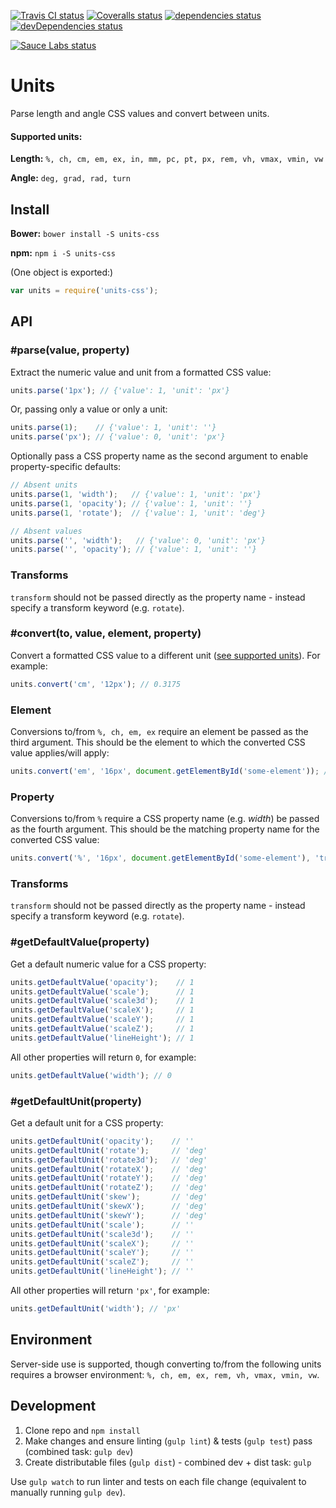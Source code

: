 [![Travis CI status](https://img.shields.io/travis/alexdunphy/units.svg)](https://travis-ci.org/alexdunphy/units)
[![Coveralls status](https://img.shields.io/coveralls/alexdunphy/units.svg)](https://coveralls.io/r/alexdunphy/units)
[![dependencies status](https://img.shields.io/david/alexdunphy/units.svg)](https://david-dm.org/alexdunphy/units)
[![devDependencies status](https://img.shields.io/david/dev/alexdunphy/units.svg)](https://david-dm.org/alexdunphy/units#info=devDependencies)

[![Sauce Labs status](https://saucelabs.com/browser-matrix/units-css.svg)](https://saucelabs.com/u/units-css)

# Units

Parse length and angle CSS values and convert between units.

#### Supported units:

**Length:** `%, ch, cm, em, ex, in, mm, pc, pt, px, rem, vh, vmax, vmin, vw`

**Angle:** `deg, grad, rad, turn`

## Install

**Bower:** `bower install -S units-css`

**npm:** `npm i -S units-css`

(One object is exported:)

```javascript
var units = require('units-css');
```

## API

### #parse(value, property)

Extract the numeric value and unit from a formatted CSS value:

```javascript
units.parse('1px'); // {'value': 1, 'unit': 'px'}
```

Or, passing only a value or only a unit:

```javascript
units.parse(1);    // {'value': 1, 'unit': ''}
units.parse('px'); // {'value': 0, 'unit': 'px'}
```

Optionally pass a CSS property name as the second argument to enable property-specific defaults:

```javascript
// Absent units
units.parse(1, 'width');   // {'value': 1, 'unit': 'px'}
units.parse(1, 'opacity'); // {'value': 1, 'unit': ''}
units.parse(1, 'rotate');  // {'value': 1, 'unit': 'deg'}

// Absent values
units.parse('', 'width');   // {'value': 0, 'unit': 'px'}
units.parse('', 'opacity'); // {'value': 1, 'unit': ''}
```

### Transforms
`transform` should not be passed directly as the property name - instead specify a transform keyword (e.g. `rotate`).

### #convert(to, value, element, property)

Convert a formatted CSS value to a different unit ([see supported units](#supported-units)). For example:

```javascript
units.convert('cm', '12px'); // 0.3175
```

### Element
Conversions to/from `%, ch, em, ex` require an element be passed as the third argument. This should be the element to which the converted CSS value applies/will apply:

```javascript
units.convert('em', '16px', document.getElementById('some-element')); // 1em
```

### Property
Conversions to/from `%` require a CSS property name (e.g. _width_) be passed as the fourth argument. This should be the matching property name for the converted CSS value:

```javascript
units.convert('%', '16px', document.getElementById('some-element'), 'translateX'); // 10%
```

### Transforms
`transform` should not be passed directly as the property name - instead specify a transform keyword (e.g. `rotate`).

### #getDefaultValue(property)

Get a default numeric value for a CSS property:

```javascript
units.getDefaultValue('opacity');    // 1
units.getDefaultValue('scale');      // 1
units.getDefaultValue('scale3d');    // 1
units.getDefaultValue('scaleX');     // 1
units.getDefaultValue('scaleY');     // 1
units.getDefaultValue('scaleZ');     // 1
units.getDefaultValue('lineHeight'); // 1
```

All other properties will return `0`, for example:

```javascript
units.getDefaultValue('width'); // 0
```

### #getDefaultUnit(property)

Get a default unit for a CSS property:

```javascript
units.getDefaultUnit('opacity');    // ''
units.getDefaultUnit('rotate');     // 'deg'
units.getDefaultUnit('rotate3d');   // 'deg'
units.getDefaultUnit('rotateX');    // 'deg'
units.getDefaultUnit('rotateY');    // 'deg'
units.getDefaultUnit('rotateZ');    // 'deg'
units.getDefaultUnit('skew');       // 'deg'
units.getDefaultUnit('skewX');      // 'deg'
units.getDefaultUnit('skewY');      // 'deg'
units.getDefaultUnit('scale');      // ''
units.getDefaultUnit('scale3d');    // ''
units.getDefaultUnit('scaleX');     // ''
units.getDefaultUnit('scaleY');     // ''
units.getDefaultUnit('scaleZ');     // ''
units.getDefaultUnit('lineHeight'); // ''
```

All other properties will return `'px'`, for example:

```javascript
units.getDefaultUnit('width'); // 'px'
```

## Environment

Server-side use is supported, though converting to/from the following units requires a browser environment: `%, ch, em, ex, rem, vh, vmax, vmin, vw`.

## Development

1. Clone repo and `npm install`
2. Make changes and ensure linting (`gulp lint`) & tests (`gulp test`) pass (combined task: `gulp dev`)
3. Create distributable files (`gulp dist`) - combined dev + dist task: `gulp`

Use `gulp watch` to run linter and tests on each file change (equivalent to manually running `gulp dev`).
